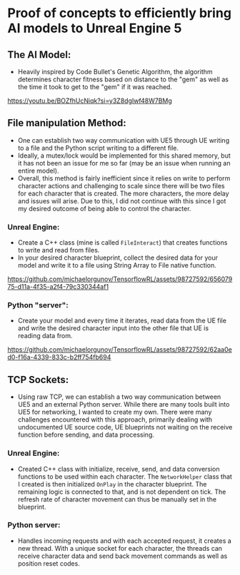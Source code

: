 # Proof of concepts to efficiently bring AI models to Unreal Engine 5

## The AI Model:
- Heavily inspired by Code Bullet's Genetic Algorithm, the algorithm determines character fitness based on distance to the "gem" as well as the time it took to get to the "gem" if it was reached.

https://youtu.be/BOZfhUcNiqk?si=y3Z8dgIwf48W7BMg

## File manipulation Method:
- One can establish two way communication with UE5 through UE writing to a file and the Python script writing to a different file.
- Ideally, a mutex/lock would be implemented for this shared memory, but it has not been an issue for me so far (may be an issue when running an entire model).
- Overall, this method is fairly inefficient since it relies on write to perform character actions and challenging to scale since there will be two files for each character that is created. The more characters, the more delay and issues will arise. Due to this, I did not continue with this since I got my desired outcome of being able to control the character.
### Unreal Engine:
- Create a C++ class (mine is called ```FileInteract```) that creates functions to write and read from files.
- In your desired character blueprint, collect the desired data for your model and write it to a file using String Array to File native function.

https://github.com/michaelorgunov/TensorflowRL/assets/98727592/65607975-d11a-4f35-a2f4-79c330344af1

### Python "server":
- Create your model and every time it iterates, read data from the UE file and write the desired character input into the other file that UE is reading data from.

https://github.com/michaelorgunov/TensorflowRL/assets/98727592/62aa0ed0-f16a-4339-833c-b2ff754fb694

## TCP Sockets:
- Using raw TCP, we can establish a two way communication between UE5 and an external Python server. While there are many tools built into UE5 for networking, I wanted to create my own. There were many challenges encountered with this approach, primarily dealing with undocumented UE source code, UE blueprints not waiting on the receive function before sending, and data processing.
### Unreal Engine:
- Created C++ class with initialize, receive, send, and data conversion functions to be used within each character. The ```NetworkHelper``` class that I created is then initialized ```OnPlay``` in the character blueprint. The remaining logic is connected to that, and is not dependent on tick. The refresh rate of character movement can thus be manually set in the blueprint.
### Python server:
- Handles incoming requests and with each accepted request, it creates a new thread. With a unique socket for each character, the threads can receive character data and send back movement commands as well as position reset codes.
